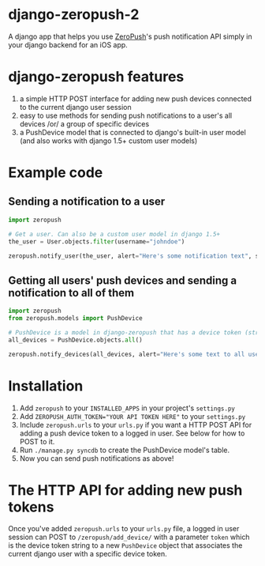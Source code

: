 django-zeropush-2
=================

A django app that helps you use [ZeroPush](http://zeropush.com)'s push notification API simply in your django backend for an iOS app.

# django-zeropush features

1. a simple HTTP POST interface for adding new push devices connected to the current django user session
2. easy to use methods for sending push notifications to a user's all devices /or/ a group of specific devices
3. a PushDevice model that is connected to django's built-in user model (and also works with django 1.5+ custom user models)

# Example code

## Sending a notification to a user
```python
import zeropush

# Get a user. Can also be a custom user model in django 1.5+
the_user = User.objects.filter(username="johndoe")

zeropush.notify_user(the_user, alert="Here's some notification text", sound="default", badge_number=1)
```

## Getting all users' push devices and sending a notification to all of them
```python
import zeropush
from zeropush.models import PushDevice

# PushDevice is a model in django-zeropush that has a device token (string) and is connected to a django user.
all_devices = PushDevice.objects.all()

zeropush.notify_devices(all_devices, alert="Here's some text to all users")
```

# Installation

1. Add `zeropush` to your `INSTALLED_APPS` in your project's `settings.py`
2. Add `ZEROPUSH_AUTH_TOKEN="YOUR API TOKEN HERE"` to your `settings.py`
3. Include `zeropush.urls` to your `urls.py` if you want a HTTP POST API for adding a push device token to a logged in user. See below for how to POST to it.
4. Run `./manage.py syncdb` to create the PushDevice model's table.
5. Now you can send push notifications as above!

# The HTTP API for adding new push tokens

Once you've added `zeropush.urls` to your `urls.py` file, a logged in user session can POST to `/zeropush/add_device/` with a parameter `token` which is the device token string to a new `PushDevice` object that associates the current django user with a specific device token.
